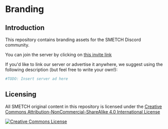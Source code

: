 # Branding

## Introduction

This repository contains branding assets for the SMETCH Discord community.

You can join the server by clicking on [this invite link](https://discord.gg/5AqVhkWXyQ)

If you'd like to link our server or advertise it anywhere, we suggest using the following description (but feel free to write your own!):

```py
#TODO: Insert server ad here
```

## Licensing

All SMETCH original content in this repository is licensed under the [Creative Commons Attribution-NonCommercial-ShareAlike 4.0 International License](https://creativecommons.org/licenses/by-nc-sa/4.0/)

<a rel="license" href="http://creativecommons.org/licenses/by-nc-sa/4.0/"><img alt="Creative Commons License" style="border-width:0" src="https://i.creativecommons.org/l/by-nc-sa/4.0/88x31.png" /></a>
